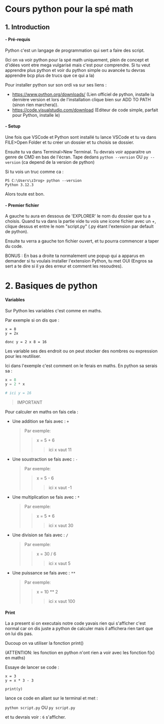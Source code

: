 # Cours python pour la spé math

## 1. Introduction

#### - Pré-requis

Python c'est un langage de programmation qui sert a faire des script.

(Ici on va voir python pour la spé math uniquement, plein de concept et d'idées vont etre mega vulgarisé mais c'est pour comprendre. Si tu veut apprendre plus python et voir du python simple ou avancée tu devras apprendre bcp plus de trucs que ce qui a la)

Pour installer python sur son ordi va sur ses liens : 
- https://www.python.org/downloads/ (Lien officiel de python, installe la dernière version et lors de l'installation clique bien sur ADD TO PATH (sinon rien marchera)).
- https://code.visualstudio.com/download (Editeur de code simple, parfait pour Python, installe le)

#### - Setup
Une fois que VSCode et Python sont installé tu lance VSCode et tu va dans FILE>Open Folder et tu créer un dossier et tu choisis se dossier.

Ensuite tu va dans Terminal>New Terminal. Tu devrais voir apparaitre un genre de CMD en bas de l'écran. Tape dedans `python --version` OU `py --version` (ca depend de la version de python)

Si tu vois un truc comme ca : 
```
PS C:\Users\z3rog> python --version
Python 3.12.3
```

Alors toute est bon.

#### - Premier fichier

A gauche tu aura en dessous de 'EXPLORER' le nom du dossier que tu a choisis. Quand tu va dans la partie vide tu vois une icone fichier avec un +, clique dessus et entre le nom "script.py" (.py étant l'extension par default de python).

Ensuite tu verra a gauche ton fichier ouvert, et tu pourra commencer a taper du code.

BONUS : En bas a droite ta normalement une popup qui a apparus en demander si tu voulais installer l'extension Python, tu met OUI (Engros sa sert a te dire si il ya des erreur et comment les resoudres).

# 2. Basiques de python

#### Variables

Sur Python les variables c'est comme en maths.

Par exemple si on dis que :
```
x = 8
y = 2x

donc y = 2 x 8 = 16
```

Les variable ses des endroit ou on peut stocker des nombres ou expression pour les reutiliser.

Ici dans l'exemple c'est comment on le ferais en maths. En python sa serais sa :

```py
x = 8
y = 2 * x

# ici y = 16
```

> IMPORTANT

Pour calculer en maths on fais cela : 
- Une addition se fais avec : `+`
    > Par exemple:
    >> x = 5 + 6
    >>> ici x vaut 11
- Une soustraction se fais avec : `-`
    > Par exemple:
    >> x = 5 - 6
    >>> ici x vaut -1
- Une multiplication se fais avec : `*`
    > Par exemple:
    >> x = 5 * 6
    >>> ici x vaut 30
- Une division se fais avec : `/`
    > Par exemple:
    >> x = 30 / 6
    >>> ici x vaut 5
- Une puissance se fais avec : `**`
    > Par exemple:
    >> x = 10 ** 2
    >>> ici x vaut 100

#### Print

La a present si on executais notre code yavais rien qui s'afficher c'est normal car on dis juste a python de calculer mais il affichera rien tant que on lui dis pas.

Ducoup on va utiliser la fonction print() 

(ATTENTION: les fonction en python n'ont rien a voir avec les fonction f(x) en maths)

Essaye de lancer se code :

```
x = 3
y = x * 3 - 3

print(y)
```

lance ce code en allant sur le terminal et met :

`python script.py` OU `py script.py`

et tu devrais voir : `6` s'afficher.
